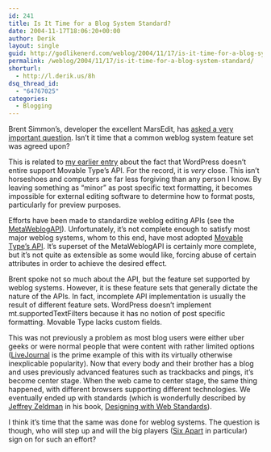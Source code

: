 ```yaml
---
id: 241
title: Is It Time for a Blog System Standard?
date: 2004-11-17T18:06:20+00:00
author: Derik
layout: single
guid: http://godlikenerd.com/weblog/2004/11/17/is-it-time-for-a-blog-system-standard/
permalink: /weblog/2004/11/17/is-it-time-for-a-blog-system-standard/
shorturl:
  - http://l.derik.us/8h
dsq_thread_id:
  - "64767025"
categories:
  - Blogging
---
```

Brent Simmon&#8217;s, developer the excellent MarsEdit, has [asked a very important question](http://inessential.com/?comments=1&postid=2984). Isn&#8217;t it time that a common weblog system feature set was agreed upon?

This is related to [my earlier entry](http://godlikenerd.com/weblog/2004/11/09/wordpress-and-the-lack-of-mtsupportedtextfilters/) about the fact that WordPress doesn&#8217;t entire support Movable Type&#8217;s API. For the record, it is _very_ close. This isn&#8217;t horseshoes and computers are far less forgiving than any person I know. By leaving something as &#8220;minor&#8221; as post specific text formatting, it becomes impossible for external editing software to determine how to format posts, particularly for preview purposes.

Efforts have been made to standardize weblog editing APIs (see the [MetaWeblogAPI](http://www.xmlrpc.com/metaWeblogApi)). Unfortunately, it&#8217;s not complete enough to satisfy most major weblog systems, whom to this end, have most adopted [Movable Type&#8217;s API](http://www.movabletype.org/docs/mtmanual_programmatic.html). It&#8217;s superset of the MetaWeblogAPI is certainly more complete, but it&#8217;s not quite as extensible as some would like, forcing abuse of certain attributes in order to achieve the desired effect.

Brent spoke not so much about the API, but the feature set supported by weblog systems. However, it is these feature sets that generally dictate the nature of the APIs. In fact, incomplete API implementation is usually the result of different feature sets. WordPress doesn&#8217;t implement mt.supportedTextFilters because it has no notion of post specific formatting. Movable Type lacks custom fields.

This was not previously a problem as most blog users were either uber geeks or were normal people that were content with rather limited options ([LiveJournal](http://www.livejournal.com) is the prime example of this with its virtually otherwise inexplicable popularity). Now that every body and their brother has a blog and uses previously advanced features such as trackbacks and pings, it&#8217;s become center stage. When the web came to center stage, the same thing happened, with different browsers supporting different technologies. We eventually ended up with standards (which is wonderfully described by [Jeffrey Zeldman](http://www.zeldman.com) in his book, [Designing with Web Standards](http://www.zeldman.com/dwws/)).

I think it&#8217;s time that the same was done for weblog systems. The question is though, who will step up and will the big players ([Six Apart](http://www.sixapart.com) in particular) sign on for such an effort?